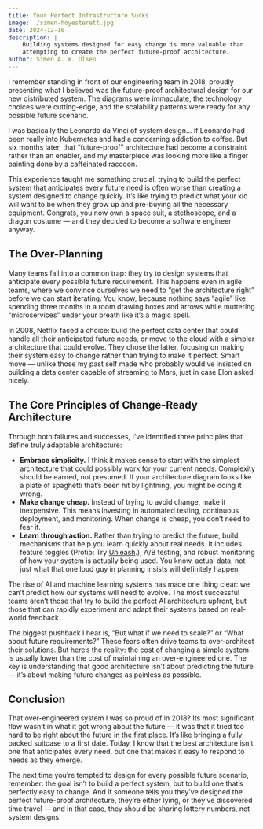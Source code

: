 ```yaml
---
title: Your Perfect Infrastructure Sucks
image: ./simen-hoyesterett.jpg
date: 2024-12-16
description: |
    Building systems designed for easy change is more valuable than
    attempting to create the perfect future-proof architecture.
author: Simen A. W. Olsen
---
```


I remember standing in front of our engineering team in 2018, proudly presenting
what I believed was the future-proof architectural design for our new
distributed system. The diagrams were immaculate, the technology choices were
cutting-edge, and the scalability patterns were ready for any possible future
scenario.

I was basically the Leonardo da Vinci of system design… if Leonardo had been
really into Kubernetes and had a concerning addiction to coffee. But six months
later, that “future-proof” architecture had become a constraint rather than an
enabler, and my masterpiece was looking more like a finger painting done by a
caffeinated raccoon.

This experience taught me something crucial: trying to build the perfect system
that anticipates every future need is often worse than creating a system
designed to change quickly. It’s like trying to predict what your kid will want
to be when they grow up and pre-buying all the necessary equipment. Congrats,
you now own a space suit, a stethoscope, and a dragon costume — and they decided
to become a software engineer anyway.

## The Over-Planning

Many teams fall into a common trap: they try to design systems that anticipate
every possible future requirement. This happens even in agile teams, where we
convince ourselves we need to “get the architecture right” before we can start
iterating. You know, because nothing says “agile” like spending three months in
a room drawing boxes and arrows while muttering “microservices” under your
breath like it’s a magic spell.

In 2008, Netflix faced a choice: build the perfect data center that could handle
all their anticipated future needs, or move to the cloud with a simpler
architecture that could evolve. They chose the latter, focusing on making their
system easy to change rather than trying to make it perfect. Smart move — unlike
those my past self made who probably would’ve insisted on building a data center
capable of streaming to Mars, just in case Elon asked nicely.

## The Core Principles of Change-Ready Architecture

Through both failures and successes, I’ve identified three principles that
define truly adaptable architecture:

- **Embrace simplicity.** I think it makes sense to start with the simplest
  architecture that could possibly work for your current needs. Complexity
  should be earned, not presumed. If your architecture diagram looks like a
  plate of spaghetti that’s been hit by lightning, you might be doing it wrong.
- **Make change cheap.** Instead of trying to avoid change, make it inexpensive.
  This means investing in automated testing, continuous deployment, and
  monitoring. When change is cheap, you don’t need to fear it.
- **Learn through action.** Rather than trying to predict the future, build
  mechanisms that help you learn quickly about real needs. It includes feature
  toggles (Protip: Try [Unleash][unleash].), A/B testing, and robust monitoring
  of how your system is actually being used. You know, actual data, not just
  what that one loud guy in planning insists will definitely happen.

[unleash]: https://www.getunleash.io/

The rise of AI and machine learning systems has made one thing clear: we can’t
predict how our systems will need to evolve. The most successful teams aren’t
those that try to build the perfect AI architecture upfront, but those that can
rapidly experiment and adapt their systems based on real-world feedback.

The biggest pushback I hear is, “But what if we need to scale?” or “What about
future requirements?” These fears often drive teams to over-architect their
solutions. But here’s the reality: the cost of changing a simple system is
usually lower than the cost of maintaining an over-engineered one. The key is
understanding that good architecture isn’t about predicting the future — it’s
about making future changes as painless as possible.

## Conclusion

That over-engineered system I was so proud of in 2018? Its most significant flaw
wasn’t in what it got wrong about the future — it was that it tried too hard to
be right about the future in the first place. It’s like bringing a fully packed
suitcase to a first date. Today, I know that the best architecture isn’t one
that anticipates every need, but one that makes it easy to respond to needs as
they emerge.

The next time you’re tempted to design for every possible future scenario,
remember: the goal isn’t to build a perfect system, but to build one that’s
perfectly easy to change. And if someone tells you they’ve designed the perfect
future-proof architecture, they’re either lying, or they’ve discovered time
travel — and in that case, they should be sharing lottery numbers, not system
designs.
